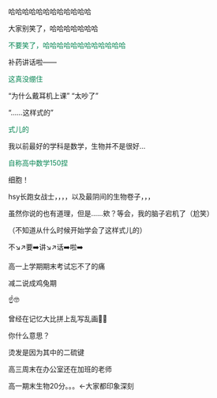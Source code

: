 <p class="MsoNormal"><span class="GramE">哈哈哈哈哈哈哈哈哈哈哈哈</span></p><p class="MsoNormal">大家别笑了，<span class="GramE">哈哈哈哈哈哈哈</span></p><p class="MsoNormal"><span style="color:#078654">不要笑了，<span class="GramE">哈哈哈哈哈哈哈哈哈哈哈哈</span></span></p><p class="MsoNormal">补药讲话啦<span lang="EN-US">——</span></p><p class="MsoNormal"><span style="color:#078654">这<span class="GramE">真没绷住</span></span></p><p class="MsoNormal"><span lang="EN-US">“</span>为什么戴耳机上课<span lang="EN-US">” “</span>太吵了<span lang="EN-US">”</span></p><p class="MsoNormal"><span lang="EN-US">“……</span>这样式的<span lang="EN-US">”</span></p><p class="MsoNormal"><span class="GramE"><span style="color:#078654">式儿的</span></span></p><p class="MsoNormal">我以前最好的学科是数学，生物并不是很好<span lang="EN-US">...</span></p><p class="MsoNormal"><span style="color:#078654">自称高中数学<span lang="EN-US">150</span>捏</span></p><p class="MsoNormal">细胞！</p><p class="MsoNormal"><span class="SpellE"><span lang="EN-US">hsy</span></span>长跑女战士，，，，以及最阴间的生物卷子，，，</p><p class="MsoNormal">虽然你说的也有道理，但是<span lang="EN-US">……</span>欸？等会，我的脑子<span class="GramE">宕</span>机了（<span class="GramE">尬</span>笑）</p><p class="MsoNormal">（不知道从什么时候开始学会了这样式儿的）</p><p class="MsoNormal">不<span class="Emoji"><span lang="EN-US">↘️↗️</span></span>要<span class="Emoji"><span lang="EN-US">➡️</span></span>讲<span class="Emoji"><span lang="EN-US">↘️↗️</span></span>话<span class="Emoji"><span lang="EN-US">➡️</span></span>啦<span class="Emoji"><span lang="EN-US">➡️</span></span></p><p class="MsoNormal">高一上学期期末考试忘不了的痛</p><p class="MsoNormal">减二说成鸡兔期</p><p class="MsoNormal"><span class="Emoji"><span lang="EN-US">☝️🤓</span></span></p><p class="MsoNormal">曾经在记忆大比拼上乱写乱画<span class="Emoji"><span lang="EN-US">🤣🤣</span></span></p><p class="MsoNormal">你什么意思？</p><p class="MsoNormal">烫发是因为其中的二硫键</p><p class="MsoNormal">高三周末在办公室还在加班的老师</p><p class="MsoNormal">高一期末生物<span lang="EN-US">20</span>分。。。<span lang="EN-US">←</span>大家都印象深刻</p><p class="MsoNormal"><span lang="EN-US">
<o:p> </o:p>
</span></p>